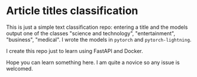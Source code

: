 # Article titles classification

This is just a simple text classification repo: entering a title and the models output one of the classes "science and technology", "entertainment", "business", "medical". I wrote the models in `pytorch` and `pytorch-lightning`.

I create this repo just to learn using FastAPI and Docker.

Hope you can learn something here. I am quite a novice so any issue is welcomed.

